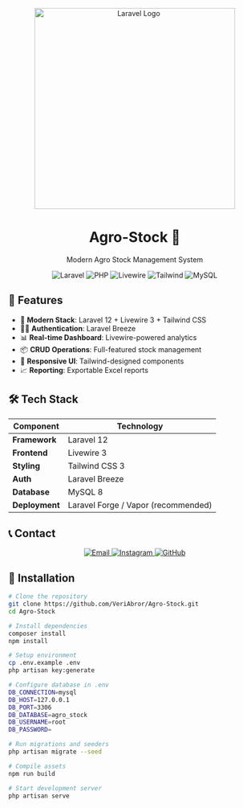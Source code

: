 <p align="center">
    <a href="https://laravel.com" target="_blank">
        <img src="https://raw.githubusercontent.com/laravel/art/master/logo-lockup/5%20SVG/2%20CMYK/1%20Full%20Color/laravel-logolockup-cmyk-red.svg" width="400" alt="Laravel Logo">
    </a>
    <h1 align="center">Agro-Stock 🌱</h1>
    <p align="center">Modern Agro Stock Management System</p>
</p>

<p align="center">
    <img src="https://img.shields.io/badge/Laravel-12.x-FF2D20?style=flat&logo=laravel" alt="Laravel">
    <img src="https://img.shields.io/badge/PHP-8.2+-777BB4?style=flat&logo=php" alt="PHP">
    <img src="https://img.shields.io/badge/Livewire-3.x-FB70A9?style=flat" alt="Livewire">
    <img src="https://img.shields.io/badge/Tailwind-3.x-06B6D4?style=flat&logo=tailwind-css" alt="Tailwind">
    <img src="https://img.shields.io/badge/MySQL-8.x-4479A1?style=flat&logo=mysql" alt="MySQL">
</p>

## 🌟 Features
- 🚀 **Modern Stack**: Laravel 12 + Livewire 3 + Tailwind CSS
- 👨‍💻 **Authentication**: Laravel Breeze
- 📊 **Real-time Dashboard**: Livewire-powered analytics
- 📦 **CRUD Operations**: Full-featured stock management
- 📱 **Responsive UI**: Tailwind-designed components
- 📈 **Reporting**: Exportable Excel reports

## 🛠️ Tech Stack
| Component       | Technology                          |
|-----------------|-------------------------------------|
| **Framework**   | Laravel 12                          |
| **Frontend**    | Livewire 3                          |
| **Styling**     | Tailwind CSS 3                      |
| **Auth**        | Laravel Breeze                      |
| **Database**    | MySQL 8                             |
| **Deployment**  | Laravel Forge / Vapor (recommended) |

## 📞 Contact
<div align="center"> <a href="mailto:veriabror01@gmail.com"> <img src="https://img.shields.io/badge/Email-veriabror01%40gmail.com-blue?style=flat&logo=gmail" alt="Email"> </a> <a href="https://instagram.com/veri_abr"> <img src="https://img.shields.io/badge/Instagram-%40veri__abr-E4405F?style=flat&logo=instagram" alt="Instagram"> </a> <a href="https://github.com/VeriAbror"> <img src="https://img.shields.io/badge/GitHub-VerIAbror-181717?style=flat&logo=github" alt="GitHub"> </a> </div>

## 🚀 Installation
```bash
# Clone the repository
git clone https://github.com/VeriAbror/Agro-Stock.git
cd Agro-Stock

# Install dependencies
composer install
npm install

# Setup environment
cp .env.example .env
php artisan key:generate

# Configure database in .env
DB_CONNECTION=mysql
DB_HOST=127.0.0.1
DB_PORT=3306
DB_DATABASE=agro_stock
DB_USERNAME=root
DB_PASSWORD=

# Run migrations and seeders
php artisan migrate --seed

# Compile assets
npm run build

# Start development server
php artisan serve
